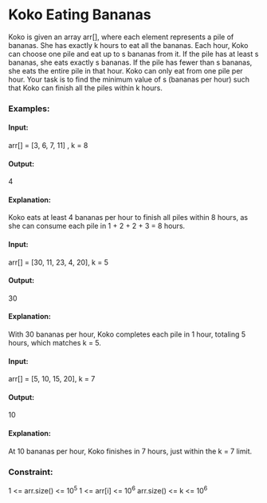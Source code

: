 # Koko Eating Bananas
Koko is given an array arr[], where each element represents a pile of bananas. She has exactly k hours to eat all the bananas.
Each hour, Koko can choose one pile and eat up to s bananas from it.
If the pile has at least s bananas, she eats exactly s bananas.
If the pile has fewer than s bananas, she eats the entire pile in that hour.
Koko can only eat from one pile per hour.
Your task is to find the minimum value of s (bananas per hour) such that Koko can finish all the piles within k hours.

### Examples:
#### Input:
arr[] = [3, 6, 7, 11] , k = 8
#### Output:
4
#### Explanation: 
Koko eats at least 4 bananas per hour to finish all piles within 8 hours, as she can consume each pile in 1 + 2 + 2 + 3 = 8 hours.

#### Input: 
arr[] = [30, 11, 23, 4, 20], k = 5
#### Output:
30
#### Explanation:
With 30 bananas per hour, Koko completes each pile in 1 hour, totaling 5 hours, which matches k = 5.

#### Input:
arr[] = [5, 10, 15, 20], k = 7
#### Output:
10
#### Explanation:
At 10 bananas per hour, Koko finishes in 7 hours, just within the k = 7 limit.

### Constraint:
1 <= arr.size() <= $`10^5`$ 
1 <= arr[i] <= $`10^6`$
arr.size() <= k <= $`10^6`$

